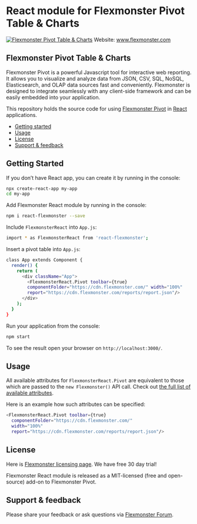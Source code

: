 # React module for Flexmonster Pivot Table & Charts 
[![Flexmonster Pivot Table & Charts](https://www.flexmonster.com/fm_uploads/2020/06/GitHub_fm.png)](https://flexmonster.com)
Website: www.flexmonster.com

## Flexmonster Pivot Table & Charts

Flexmonster Pivot is a powerful Javascript tool for interactive web reporting. It allows you to visualize and analyze data from JSON, CSV, SQL, NoSQL, Elasticsearch, and OLAP data sources fast and conveniently. Flexmonster is designed to integrate seamlessly with any client-side framework and can be easily embedded into your application.

This repository holds the source code for using [Flexmonster Pivot](https://www.flexmonster.com/) in [React](https://reactjs.org/) applications. 

* [Getting started](#getting-started)
* [Usage](#usage)
* [License](#license)
* [Support & feedback](#support-feedback)

## <a name="getting-started"></a>Getting Started ##

If you don’t have React app, you can create it by running in the console:

```bash
npx create-react-app my-app
cd my-app
```

Add Flexmonster React module by running in the console:

```bash
npm i react-flexmonster --save
```

Include `FlexmonsterReact` into `App.js`:

```bash
import * as FlexmonsterReact from 'react-flexmonster';
```

Insert a pivot table into `App.js`:

```bash
class App extends Component {
  render() {
    return (
      <div className="App">
        <FlexmonsterReact.Pivot toolbar={true} 
        componentFolder="https://cdn.flexmonster.com/" width="100%" 
        report="https://cdn.flexmonster.com/reports/report.json"/>
      </div>
    );
  }
}
```

Run your application from the console:

```bash
npm start
```

To see the result open your browser on `http://localhost:3000/`.

## <a name="usage"></a>Usage ##

All available attributes for `FlexmonsterReact.Pivot` are equivalent to those which are passed to the `new Flexmonster()` API call. Check out [the full list of available attributes](https://www.flexmonster.com/api/new-flexmonster/).

Here is an example how such attributes can be specified:

```bash
<FlexmonsterReact.Pivot toolbar={true} 
  componentFolder="https://cdn.flexmonster.com/" 
  width="100%" 
  report="https://cdn.flexmonster.com/reports/report.json"/>
```

## <a name="license"></a>License ##

Here is [Flexmonster licensing page](https://www.flexmonster.com/pivot-table-editions-and-pricing/). We have free 30 day trial! 

Flexmonster React module is released as a MIT-licensed (free and open-source) add-on to Flexmonster Pivot.

## <a name="support-feedback"></a>Support & feedback ##

Please share your feedback or ask questions via [Flexmonster Forum](https://www.flexmonster.com/forum/).
